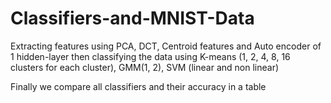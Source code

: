 # Classifiers-and-MNIST-Data
Extracting features using PCA, DCT, Centroid features and Auto encoder of 1 hidden-layer then classifying the data using K-means (1, 2, 4, 8, 16 clusters for each cluster), GMM(1, 2), SVM (linear and non linear)

Finally we compare all classifiers and their accuracy in a table
